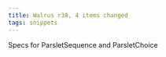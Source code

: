 ```yaml
---
title: Walrus r38, 4 items changed
tags: snippets
---
```


Specs for ParsletSequence and ParsletChoice
